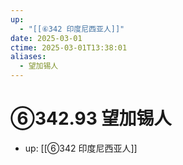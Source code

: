 ```yaml
---
up:
  - "[[⑥342 印度尼西亚人]]"
date: 2025-03-01
ctime: 2025-03-01T13:38:01
aliases:
  - 望加锡人
---
```


# ⑥342.93 望加锡人

- up: [[⑥342 印度尼西亚人]]
